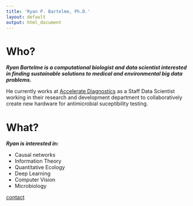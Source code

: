 ```yaml
---
title: 'Ryan P. Bartelme, Ph.D.'
layout: default
output: html_document
---
```


# Who?

***Ryan Bartelme is a computational biologist and data scientist interested in finding sustainable solutions to medical and environmental big data problems.***

He currently works at [Accelerate Diagnostics](https://acceleratediagnostics.com/) as a Staff Data Scientist working in their research and development department to collaboratively create new hardware for antimicrobial suceptibility testing.

# What?

***Ryan is interested in:***

- Causal networks
- Information Theory
- Quantitative Ecology
- Deep Learning
- Computer Vision
- Microbiology

[contact](https://rbartelme.github.io/contact.html)
